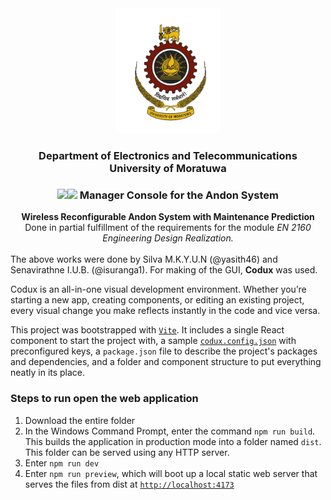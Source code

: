 <div align="center">  
    <img height="200" src="./assets/logo (1).png">
    <h3>Department of Electronics and Telecommunications<br>University of Moratuwa</h3>
    <h3><img height="20" src="./src/assets/vite.svg"><img height="20" src="./src/assets/codux.svg">  Manager Console for the Andon System</h3>
    <b>Wireless Reconfigurable Andon System with Maintenance Prediction</b><br>Done in partial fulfillment of the requirements for the module <i>EN 2160 Engineering Design Realization.</i>
</div>

<br>
The above works were done by Silva M.K.Y.U.N (@yasith46) and Senavirathne I.U.B. (@isuranga1). For making of the GUI, <b>Codux</b> was used.

Codux is an all-in-one visual development environment. Whether you’re starting a new app, creating components, or editing an existing project, every visual change you make reflects instantly in the code and vice versa.

This project was bootstrapped with [`Vite`](https://vitejs.dev). It includes a single React component to start the project with, a sample [`codux.config.json`](codux.config.json) with preconfigured keys, a `package.json` file to describe the project's packages and dependencies, and a folder and component structure to put everything neatly in its place.

### Steps to run open the web application
1. Download the entire folder
2. In the Windows Command Prompt, enter the command `npm run build`. This builds the application in production mode into a folder named `dist`. This folder can be served using any HTTP server.
3. Enter `npm run dev`
4. Enter `npm run preview`, which will boot up a local static web server that serves the files from dist at [`http://localhost:4173`](http://localhost:4173)

